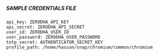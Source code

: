 ##### SAMPLE CREDENTIALS FILE

```
api_key: ZERODHA_API_KEY
api_secret: ZERODHA_API_SECRET
user_id: ZERODHA_USER_ID
user_password: ZERODHA_USER_PASSWORD
totp_secret: AUTHENTICATOR_SECRET_KEY
profile_path: /home/hassan/snap/chromium/common/chromium

```